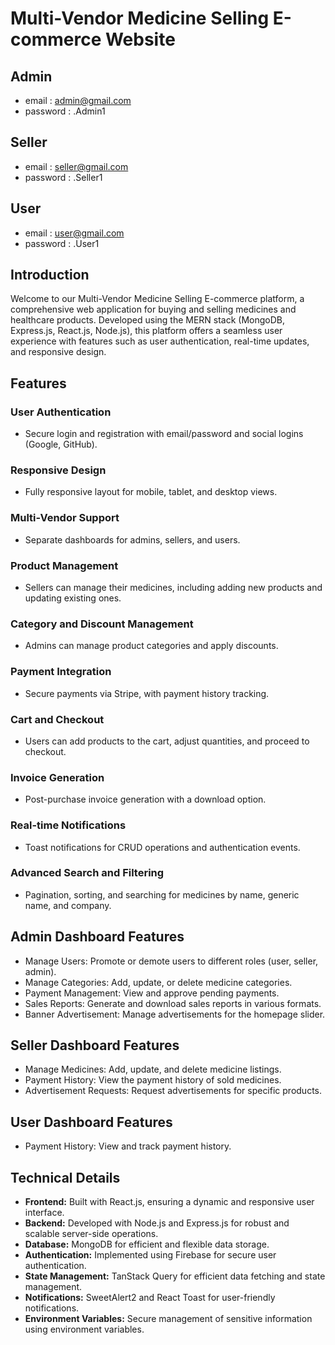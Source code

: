 # Multi-Vendor Medicine Selling E-commerce Website

## Admin
- email : admin@gmail.com
- password : .Admin1

## Seller
- email : seller@gmail.com
- password : .Seller1

## User
- email : user@gmail.com
- password : .User1

## Introduction
Welcome to our Multi-Vendor Medicine Selling E-commerce platform, a comprehensive web application for buying and selling medicines and healthcare products. Developed using the MERN stack (MongoDB, Express.js, React.js, Node.js), this platform offers a seamless user experience with features such as user authentication, real-time updates, and responsive design.

## Features
### User Authentication
- Secure login and registration with email/password and social logins (Google, GitHub).

### Responsive Design
- Fully responsive layout for mobile, tablet, and desktop views.

### Multi-Vendor Support
- Separate dashboards for admins, sellers, and users.

### Product Management
- Sellers can manage their medicines, including adding new products and updating existing ones.

### Category and Discount Management
- Admins can manage product categories and apply discounts.

### Payment Integration
- Secure payments via Stripe, with payment history tracking.

### Cart and Checkout
- Users can add products to the cart, adjust quantities, and proceed to checkout.

### Invoice Generation
- Post-purchase invoice generation with a download option.

### Real-time Notifications
- Toast notifications for CRUD operations and authentication events.

### Advanced Search and Filtering
- Pagination, sorting, and searching for medicines by name, generic name, and company.

## Admin Dashboard Features
- Manage Users: Promote or demote users to different roles (user, seller, admin).
- Manage Categories: Add, update, or delete medicine categories.
- Payment Management: View and approve pending payments.
- Sales Reports: Generate and download sales reports in various formats.
- Banner Advertisement: Manage advertisements for the homepage slider.

## Seller Dashboard Features
- Manage Medicines: Add, update, and delete medicine listings.
- Payment History: View the payment history of sold medicines.
- Advertisement Requests: Request advertisements for specific products.

## User Dashboard Features
- Payment History: View and track payment history.

## Technical Details
- **Frontend:** Built with React.js, ensuring a dynamic and responsive user interface.
- **Backend:** Developed with Node.js and Express.js for robust and scalable server-side operations.
- **Database:** MongoDB for efficient and flexible data storage.
- **Authentication:** Implemented using Firebase for secure user authentication.
- **State Management:** TanStack Query for efficient data fetching and state management.
- **Notifications:** SweetAlert2 and React Toast for user-friendly notifications.
- **Environment Variables:** Secure management of sensitive information using environment variables.

